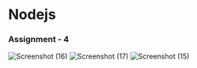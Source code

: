 # Nodejs
### Assignment - 4 
![Screenshot (16)](https://user-images.githubusercontent.com/81225289/143775815-e1311c17-388e-429c-bb9d-941bd8dc69ce.png)
![Screenshot (17)](https://user-images.githubusercontent.com/81225289/143775816-1d6b5230-18b0-4896-8a01-14f4d65193b5.png)
![Screenshot (15)](https://user-images.githubusercontent.com/81225289/143775817-b8021eda-c8c1-4d19-9721-70227ef1fc6a.png)
